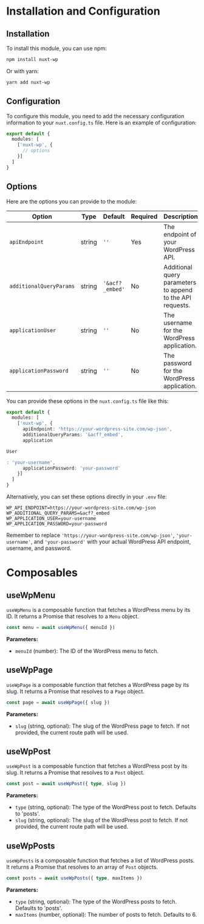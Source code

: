 # Installation and Configuration

## Installation

To install this module, you can use npm:

```sh
npm install nuxt-wp
```

Or with yarn:

```sh
yarn add nuxt-wp
```

## Configuration

To configure this module, you need to add the necessary configuration information to your `nuxt.config.ts` file. Here is an example of configuration:

```typescript
export default {
  modules: [
    ['nuxt-wp', {
      // options
    }]
  ]
}
```

## Options

Here are the options you can provide to the module:

| Option                | Type     | Default | Required | Description                                                                 |
|-----------------------|----------|---------|----------|-----------------------------------------------------------------------------|
| `apiEndpoint`         | string   | `''`    | Yes      | The endpoint of your WordPress API.                                         |
| `additionalQueryParams` | string   | `'&acf?_embed'` | No       | Additional query parameters to append to the API requests. |
| `applicationUser`     | string   | `''`    | No      | The username for the WordPress application.                                 |
| `applicationPassword` | string   | `''`    | No      | The password for the WordPress application.                                 |

You can provide these options in the `nuxt.config.ts` file like this:

```typescript
export default {
  modules: [
    ['nuxt-wp', {
      apiEndpoint: 'https://your-wordpress-site.com/wp-json',
      additionalQueryParams: '&acf?_embed',
      application

User

: 'your-username',
      applicationPassword: 'your-password'
    }]
  ]
}
```

Alternatively, you can set these options directly in your `.env` file:

```env
WP_API_ENDPOINT=https://your-wordpress-site.com/wp-json
WP_ADDITIONAL_QUERY_PARAMS=&acf?_embed
WP_APPLICATION_USER=your-username
WP_APPLICATION_PASSWORD=your-password
```

Remember to replace `'https://your-wordpress-site.com/wp-json'`, `'your-username'`, and `'your-password'` with your actual WordPress API endpoint, username, and password.

# Composables

## useWpMenu

`useWpMenu` is a composable function that fetches a WordPress menu by its ID. It returns a Promise that resolves to a `Menu` object.

```ts
const menu = await useWpMenu({ menuId })
```

**Parameters:**

- `menuId` (number): The ID of the WordPress menu to fetch.

## useWpPage

`useWpPage` is a composable function that fetches a WordPress page by its slug. It returns a Promise that resolves to a `Page` object.

```ts
const page = await useWpPage({ slug })
```

**Parameters:**

- `slug` (string, optional): The slug of the WordPress page to fetch. If not provided, the current route path will be used.

## useWpPost

`useWpPost` is a composable function that fetches a WordPress post by its slug. It returns a Promise that resolves to a `Post` object.

```ts
const post = await useWpPost({ type, slug })
```

**Parameters:**

- `type` (string, optional): The type of the WordPress post to fetch. Defaults to 'posts'.
- `slug` (string, optional): The slug of the WordPress post to fetch. If not provided, the current route path will be used.

## useWpPosts

`useWpPosts` is a composable function that fetches a list of WordPress posts. It returns a Promise that resolves to an array of `Post` objects.

```ts
const posts = await useWpPosts({ type, maxItems })
```

**Parameters:**

- `type` (string, optional): The type of the WordPress posts to fetch. Defaults to 'posts'.
- `maxItems` (number, optional): The number of posts to fetch. Defaults to 6.
